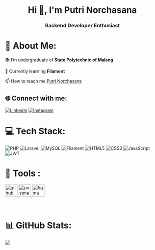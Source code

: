 <h1 align="center">Hi 👋, I'm Putri Norchasana</h1>
<h3 align="center">Backend Developer Enthusiast</h3>

# 💫 About Me:

📚 I’m undergraduate of **State Polytechnic of Malang**

🌱 Currently learning **Filament**

📫 How to reach me [Putri Norchasana](mailto:putrinorchasana@gmail.com)

## 🌐 Connect with me:

[![LinkedIn](https://img.shields.io/badge/LinkedIn-%230077B5.svg?logo=linkedin&logoColor=white)](https://linkedin.com/in/putrinorchasana)
[![Instagram](https://img.shields.io/badge/Instagram-%23E4405F.svg?logo=Instagram&logoColor=white)](https://instagram.com/putricha._)

# 💻 Tech Stack:

![PHP](https://img.shields.io/badge/php-%23777BB4.svg?style=for-the-badge&logo=php&logoColor=white)
![Laravel](https://img.shields.io/badge/laravel-%23FF2D20.svg?style=for-the-badge&logo=laravel&logoColor=white)
![MySQL](https://img.shields.io/badge/mysql-4479A1.svg?style=for-the-badge&logo=mysql&logoColor=white)
![Filament](https://img.shields.io/badge/Filament-FFAA00?style=for-the-badge&logoColor=%23000000)
![HTML5](https://img.shields.io/badge/html5-%23E34F26.svg?style=for-the-badge&logo=html5&logoColor=white)
![CSS3](https://img.shields.io/badge/css3-%231572B6.svg?style=for-the-badge&logo=css3&logoColor=white)
![JavaScript](https://img.shields.io/badge/javascript-%23323330.svg?style=for-the-badge&logo=javascript&logoColor=%23F7DF1E)
![JWT](https://img.shields.io/badge/JWT-black?style=for-the-badge&logo=JSON%20web%20tokens)

# 🔎 Tools :

<p align="left"> 
  <a href="https://github.com" target="_blank" rel="noreferrer">
    <img src="https://www.vectorlogo.zone/logos/github/github-tile.svg" alt="github" width="40" height="40"/>
  </a> 
  <a href="https://postman.com" target="_blank" rel="noreferrer"> 
    <img src="https://www.vectorlogo.zone/logos/getpostman/getpostman-icon.svg" alt="postman" width="40" height="40"/>
  </a> 
  <a href="https://www.figma.com/" target="_blank" rel="noreferrer"> 
    <img src="https://www.vectorlogo.zone/logos/figma/figma-icon.svg" alt="figma" width="40" height="40"/>
  </a>
</p>

<br>

# 📊 GitHub Stats:

![](https://github-readme-stats.vercel.app/api?username=putricha&theme=rose&hide_border=false&include_all_commits=false&count_private=true)

